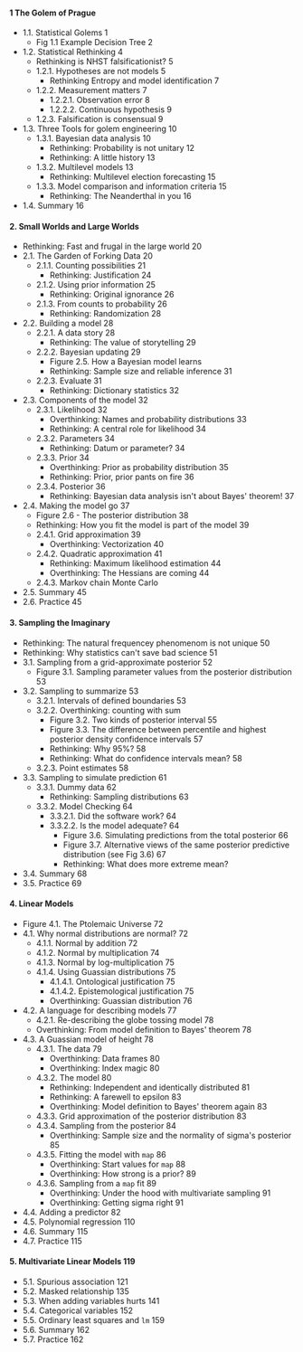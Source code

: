 #### 1 The Golem of Prague
  - 1.1. Statistical Golems 1
    - Fig 1.1 Example Decision Tree 2
  - 1.2. Statistical Rethinking 4
    - Rethinking is NHST falsificationist? 5
    - 1.2.1. Hypotheses are not models 5
      - Rethinking Entropy and model identification 7
    - 1.2.2. Measurement matters 7
      - 1.2.2.1. Observation error 8
      - 1.2.2.2. Continuous hypothesis 9
    - 1.2.3. Falsification is consensual 9
  - 1.3. Three Tools for golem engineering 10
    - 1.3.1. Bayesian data analysis 10
      - Rethinking: Probability is not unitary 12
      - Rethinking: A little history 13
    - 1.3.2. Multilevel models 13
      - Rethinking: Multilevel election forecasting 15
    - 1.3.3. Model comparison and information criteria 15
      - Rethinking: The Neanderthal in you 16
  - 1.4. Summary 16

#### 2. Small Worlds and Large Worlds
  - Rethinking: Fast and frugal in the large world 20
  - 2.1. The Garden of Forking Data 20
    - 2.1.1. Counting possibilities 21
      - Rethinking: Justification 24
    - 2.1.2. Using prior information 25
      - Rethinking: Original ignorance 26
    - 2.1.3. From counts to probability 26
      - Rethinking: Randomization 28
  - 2.2. Building a model 28
    - 2.2.1. A data story 28
      - Rethinking: The value of storytelling 29
    - 2.2.2. Bayesian updating 29
      - Figure 2.5. How a Bayesian model learns 
      - Rethinking: Sample size and reliable inference 31
    - 2.2.3. Evaluate 31
      - Rethinking: Dictionary statistics 32
  - 2.3. Components of the model 32
    - 2.3.1. Likelihood 32
      - Overthinking: Names and probability distributions 33
      - Rethinking: A central role for likelihood 34
    - 2.3.2. Parameters 34
      - Rethinking: Datum or parameter? 34
    - 2.3.3. Prior 34
      - Overthinking: Prior as probability distribution 35
      - Rethinking: Prior, prior pants on fire 36
    - 2.3.4. Posterior 36
      - Rethinking: Bayesian data analysis isn't about Bayes' theorem! 37
  - 2.4. Making the model go 37
    - Figure 2.6 - The posterior distribution 38
    - Rethinking: How you fit the model is part of the model 39
    - 2.4.1. Grid approximation 39
      - Overthinking: Vectorization 40
    - 2.4.2. Quadratic approximation 41
      - Rethinking: Maximum likelihood estimation 44
      - Overthinking: The Hessians are coming 44
    - 2.4.3. Markov chain Monte Carlo
  - 2.5. Summary 45
  - 2.6. Practice 45

#### 3. Sampling the Imaginary 
  - Rethinking: The natural frequencey phenomenom is not unique 50
  - Rethinking: Why statistics can't save bad science 51
  - 3.1. Sampling from a grid-approximate posterior 52
    - Figure 3.1. Sampling parameter values from the posterior distribution 53
  - 3.2. Sampling to summarize 53
    - 3.2.1. Intervals of defined boundaries 53
    - 3.2.2. Overthinking: counting with sum 
      - Figure 3.2. Two kinds of posterior interval 55
      - Figure 3.3. The difference between percentile and highest posterior density confidence intervals 57
      - Rethinking: Why 95%? 58
      - Rethinking: What do confidence intervals mean? 58
    - 3.2.3. Point estimates 58
  - 3.3. Sampling to simulate prediction 61
    - 3.3.1. Dummy data 62
      - Rethinking: Sampling distributions 63
    - 3.3.2. Model Checking 64
      - 3.3.2.1. Did the software work? 64
      - 3.3.2.2. Is the model adequate? 64
        - Figure 3.6. Simulating predictions from the total posterior 66
        - Figure 3.7. Alternative views of the same posterior predictive distribution (see Fig 3.6) 67
        - Rethinking: What does more extreme mean? 
  - 3.4. Summary 68
  - 3.5. Practice 69

#### 4. Linear Models 
  - Figure 4.1. The Ptolemaic Universe 72
  - 4.1. Why normal distributions are normal? 72
    - 4.1.1. Normal by addition 72
    - 4.1.2. Normal by multiplication 74
    - 4.1.3. Normal by log-multiplication 75
    - 4.1.4. Using Guassian distributions 75
      - 4.1.4.1. Ontological justification 75
      - 4.1.4.2. Epistemological justification 75
      - Overthinking: Guassian distribution 76
  - 4.2. A language for describing models 77
    - 4.2.1. Re-describing the globe tossing model 78
    - Overthinking: From model definition to Bayes' theorem 78
  - 4.3. A Guassian model of height 78
    - 4.3.1. The data 79
      - Overthinking: Data frames 80
      - Overthinking: Index magic 80
    - 4.3.2. The model 80
      - Rethinking: Independent and identically distributed 81
      - Rethinking: A farewell to epsilon 83
      - Overthinking: Model definition to Bayes' theorem again 83
    - 4.3.3. Grid approximation of the posterior distribution 83
    - 4.3.4. Sampling from the posterior 84
      - Overthinking: Sample size and the normality of sigma's posterior 85
    - 4.3.5. Fitting the model with `map` 86
      - Overthinking: Start values for `map` 88
      - Overthinking: How strong is a prior? 89
    - 4.3.6. Sampling from a `map` fit 89
      - Overthinking: Under the hood with multivariate sampling 91
      - Overthinking: Getting sigma right 91
  - 4.4. Adding a predictor 82
  - 4.5. Polynomial regression 110
  - 4.6. Summary 115
  - 4.7. Practice 115

#### 5. Multivariate Linear Models 119
  - 5.1. Spurious association 121
  - 5.2. Masked relationship 135
  - 5.3. When adding variables hurts 141
  - 5.4. Categorical variables 152
  - 5.5. Ordinary least squares and `lm` 159
  - 5.6. Summary 162
  - 5.7. Practice 162


